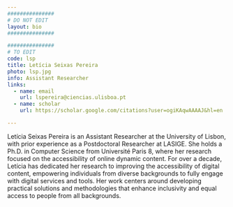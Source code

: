 ```yaml
---
###############
# DO NOT EDIT
layout: bio
###############

###############
# TO EDIT
code: lsp
title: Letícia Seixas Pereira
photo: lsp.jpg
info: Assistant Researcher
links:
  - name: email
    url: lspereira@ciencias.ulisboa.pt
  - name: scholar
    url: https://scholar.google.com/citations?user=ogiKAqwAAAAJ&hl=en

---
```


Letícia Seixas Pereira is an Assistant Researcher at the University of Lisbon, with prior experience as a Postdoctoral Researcher at LASIGE. 
She holds a Ph.D. in Computer Science from Université Paris 8, where her research focused on the accessibility of online dynamic content. 
For over a decade, Letícia has dedicated her research to improving the accessibility of digital content, empowering individuals from diverse backgrounds to fully engage with digital services and tools. 
Her work centers around developing practical solutions and methodologies that enhance inclusivity and equal access to people from all backgrounds.